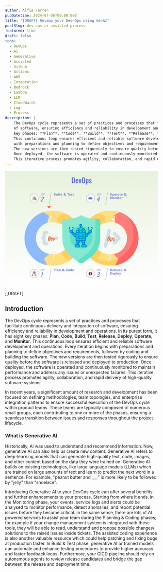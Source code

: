 ```yaml
---
author: Alfie Farren
pubDatetime: 2024-07-06T00:00:00Z
title: "[DRAFT] Revamp your Dev~Ops using GenAI"
postSlug: dev-ops-ai-assisted-process
featured: true
draft: false
tags:
  - DevOps
  - AI
  - Generative
  - Assisted
  - Github
  - Actions
  - AWS
  - Integration
  - Bedrock
  - Lambda
  - LLM
  - CloudWatch
  - Log
  - Process
description: |-
    The DevOps cycle represents a set of practices and processes that facilitate continuous delivery and integration 
    of software, ensuring efficiency and reliability in development and operations. In its purest form, it has eight 
    key phases: **Plan**, **Code**, **Build**, **Test**, **Release**, **Deploy**, **Operate**, and **Monitor**. 
    This continuous loop ensures efficient and reliable software development and operations. Every iteration begins 
    with preparations and planning to define objectives and requirements, followed by coding and building the software. 
    The new versions are then tested rigorously to ensure quality before the software is released and deployed to production. 
    Once deployed, the software is operated and continuously monitored to maintain performance and address any issues or unexpected failures.
    This iterative process promotes agility, collaboration, and rapid delivery of high-quality software systems.
---
```


![alt text](../../assets/images/ai-devops-intro.png "")

;[DRAFT]

## Introduction
The DevOps cycle represents a set of practices and processes that facilitate continuous delivery and integration 
of software, ensuring efficiency and reliability in development and operations. In its purest form, it has eight 
key phases: **Plan**, **Code**, **Build**, **Test**, **Release**, **Deploy**, **Operate**, and **Monitor**. 
This continuous loop ensures efficient and reliable software development and operations. Every iteration begins 
with preparations and planning to define objectives and requirements, followed by coding and building the software. 
The new versions are then tested rigorously to ensure quality before the software is released and deployed to production. 
Once deployed, the software is operated and continuously monitored to maintain performance and address any issues or unexpected failures.
This iterative process promotes agility, collaboration, and rapid delivery of high-quality software systems.

In recent years, a significant amount of research and development has been focused on defining methodologies, team topologies, 
and enterprise integration patterns to ensure successful execution of the DevOps cycle within product teams. These teams are typically 
composed of numerous small groups, each contributing to one or more of the phases, ensuring a seamless transition between issues and responses 
throughout the project lifecycle.

### What is Generative AI
Historically, AI was used to understand and recommend information. Now, generative AI can also help us create new content. 
Generative AI refers to deep-learning models that can generate high-quality text, code, images, and other content based on 
the data they were trained on. Generative AI builds on existing technologies, like large language models (LLMs) which are 
trained on large amounts of text and learn to predict the next word in a sentence. For example, "peanut butter and ___" is 
more likely to be followed by "jelly" than "shoelace".

Introducing Generative AI to your DevOps cycle can offer several benefits and further enhancements to your process. 
Starting from where it ends, in the Monitoring phase, your events, service logs and alerts could be analysed to monitor performance, 
detect anomalies, and report potential issues before they become critical. In the same sense, there are lots of AI powered services 
to assist your team during the Planning & Coding phases; for example if your change management system is integrated with these tools, 
they will be able to read, understand and propose possible changes/ solutions to the raised issues inside tickets. The assisted coding 
experience is also another valuable resource which could help patching and fixing bugs at production faster. In Build & Test phase, 
generative AI or trained models can automate and enhance testing procedures to provide higher accuracy and faster feedback loops. 
Furthermore, your CICD pipeline should rely on autonamous agents to review release candidates and bridge the gap between the release and 
deployment time. 
